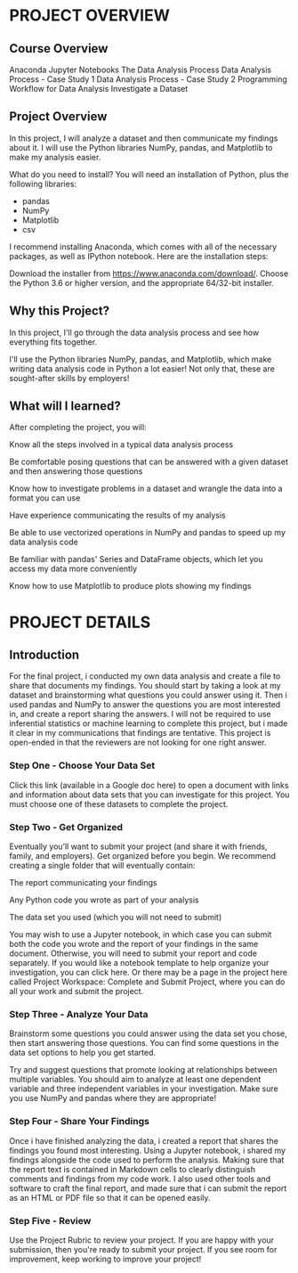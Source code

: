 # PROJECT OVERVIEW

## Course Overview
Anaconda
Jupyter Notebooks
The Data Analysis Process
Data Analysis Process - Case Study 1
Data Analysis Process - Case Study 2
Programming Workflow for Data Analysis
Investigate a Dataset


## Project Overview
In this project, I will analyze a dataset and then communicate my findings about it. I will use the Python libraries NumPy, pandas, and Matplotlib to make my analysis easier.

What do you need to install?
You will need an installation of Python, plus the following libraries:

* pandas
* NumPy
* Matplotlib
* csv

I recommend installing Anaconda, which comes with all of the necessary packages, as well as IPython notebook. Here are the installation steps:

Download the installer from https://www.anaconda.com/download/. Choose the Python 3.6 or higher version, and the appropriate 64/32-bit installer.


## Why this Project?

In this project, I'll go through the data analysis process and see how everything fits together.

I'll use the Python libraries NumPy, pandas, and Matplotlib, which make writing data analysis code in Python a lot easier! Not only that, these are sought-after skills by employers!

## What will I learned?

After completing the project, you will:

Know all the steps involved in a typical data analysis process

Be comfortable posing questions that can be answered with a given dataset and then answering those questions

Know how to investigate problems in a dataset and wrangle the data into a format you can use

Have experience communicating the results of my analysis

Be able to use vectorized operations in NumPy and pandas to speed up my data analysis code

Be familiar with pandas' Series and DataFrame objects, which let you access my data more conveniently

Know how to use Matplotlib to produce plots showing my findings


# PROJECT DETAILS

## Introduction
For the final project, i conducted my own data analysis and create a file to share that documents my findings. You should start by taking a look at my dataset and brainstorming what questions you could answer using it. Then i used pandas and NumPy to answer the questions you are most interested in, and create a report sharing the answers. I will not be required to use inferential statistics or machine learning to complete this project, but i made it clear in my communications that findings are tentative. This project is open-ended in that the reviewers are not looking for one right answer.

### Step One - Choose Your Data Set
Click this link (available in a Google doc here) to open a document with links and information about data sets that you can investigate for this project. You must choose one of these datasets to complete the project.

### Step Two - Get Organized
Eventually you’ll want to submit your project (and share it with friends, family, and employers). Get organized before you begin. We recommend creating a single folder that will eventually contain:

The report communicating your findings

Any Python code you wrote as part of your analysis

The data set you used (which you will not need to submit)

You may wish to use a Jupyter notebook, in which case you can submit both the code you wrote and the report of your findings in the same document. Otherwise, you will need to submit your report and code separately. If you would like a notebook template to help organize your investigation, you can click here. Or there may be a page in the project here called Project Workspace: Complete and Submit Project, where you can do all your work and submit the project.

### Step Three - Analyze Your Data
Brainstorm some questions you could answer using the data set you chose, then start answering those questions. You can find some questions in the data set options to help you get started.

Try and suggest questions that promote looking at relationships between multiple variables. You should aim to analyze at least one dependent variable and three independent variables in your investigation. Make sure you use NumPy and pandas where they are appropriate!

### Step Four - Share Your Findings
Once i have finished analyzing the data, i created a report that shares the findings you found most interesting. Using a Jupyter notebook, i shared my findings alongside the code used to perform the analysis. Making sure that the report text is contained in Markdown cells to clearly distinguish comments and findings from my code work. I also used other tools and software to craft the final report, and made sure that i can submit the report as an HTML or PDF file so that it can be opened easily.

### Step Five - Review
Use the Project Rubric to review your project. If you are happy with your submission, then you're ready to submit your project. If you see room for improvement, keep working to improve your project!

